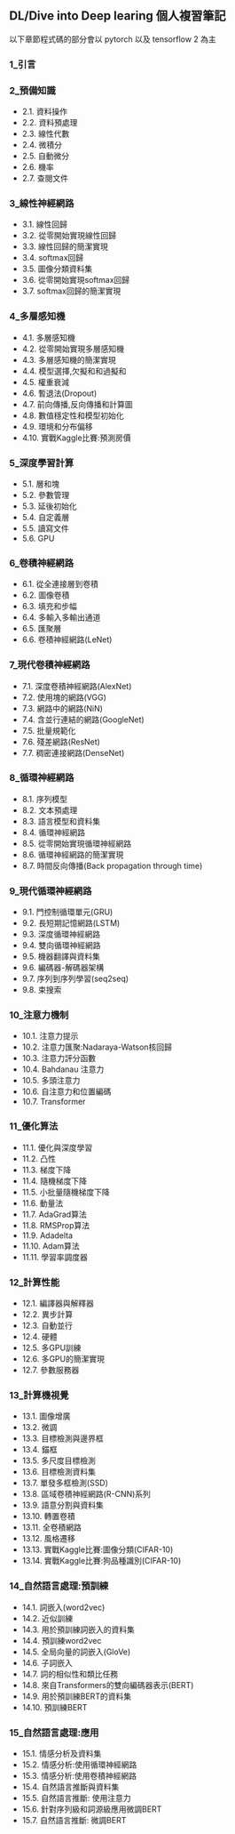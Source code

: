 ## DL/Dive into Deep learing 個人複習筆記

以下章節程式碼的部分會以 pytorch 以及 tensorflow 2 為主

### 1_引言

### 2_預備知識
- 2.1. 資料操作
- 2.2. 資料預處理
- 2.3. 線性代數
- 2.4. 微積分
- 2.5. 自動微分
- 2.6. 機率
- 2.7. 查閱文件

### 3_線性神經網路
- 3.1. 線性回歸
- 3.2. 從零開始實現線性回歸
- 3.3. 線性回歸的簡潔實現
- 3.4. softmax回歸
- 3.5. 圖像分類資料集
- 3.6. 從零開始實現softmax回歸
- 3.7. softmax回歸的簡潔實現


### 4_多層感知機
- 4.1. 多層感知機
- 4.2. 從零開始實現多層感知機
- 4.3. 多層感知機的簡潔實現
- 4.4. 模型選擇,欠擬和和過擬和
- 4.5. 權重衰減
- 4.6. 暫退法(Dropout)
- 4.7. 前向傳播,反向傳播和計算圖
- 4.8. 數值穩定性和模型初始化
- 4.9. 環境和分布偏移
- 4.10. 實戰Kaggle比賽:預測房價

### 5_深度學習計算
- 5.1. 層和塊
- 5.2. 參數管理
- 5.3. 延後初始化
- 5.4. 自定義層
- 5.5. 讀寫文件
- 5.6. GPU

### 6_卷積神經網路
- 6.1. 從全連接層到卷積
- 6.2. 圖像卷積
- 6.3. 填充和步幅
- 6.4. 多輸入多輸出通道
- 6.5. 匯聚層
- 6.6. 卷積神經網路(LeNet)

### 7_現代卷積神經網路
- 7.1. 深度卷積神經網路(AlexNet)
- 7.2. 使用塊的網路(VGG)
- 7.3. 網路中的網路(NiN)
- 7.4. 含並行連結的網路(GoogleNet)
- 7.5. 批量規範化
- 7.6. 殘差網路(ResNet)
- 7.7. 稠密連接網路(DenseNet)

### 8_循環神經網路
- 8.1. 序列模型
- 8.2. 文本預處理
- 8.3. 語言模型和資料集
- 8.4. 循環神經網路
- 8.5. 從零開始實現循環神經網路
- 8.6. 循環神經網路的簡潔實現
- 8.7. 時間反向傳播(Back propagation through time)

### 9_現代循環神經網路
- 9.1. 門控制循環單元(GRU)
- 9.2. 長短期記憶網路(LSTM)
- 9.3. 深度循環神經網路
- 9.4. 雙向循環神經網路
- 9.5. 機器翻譯與資料集
- 9.6. 編碼器-解碼器架構
- 9.7. 序列到序列學習(seq2seq)
- 9.8. 束搜索

### 10_注意力機制
- 10.1. 注意力提示
- 10.2. 注意力匯聚:Nadaraya-Watson核回歸
- 10.3. 注意力評分函數
- 10.4. Bahdanau 注意力
- 10.5. 多頭注意力
- 10.6. 自注意力和位置編碼
- 10.7. Transformer

### 11_優化算法
- 11.1. 優化與深度學習
- 11.2. 凸性
- 11.3. 梯度下降
- 11.4. 隨機梯度下降
- 11.5. 小批量隨機梯度下降
- 11.6. 動量法
- 11.7. AdaGrad算法
- 11.8. RMSProp算法
- 11.9. Adadelta
- 11.10. Adam算法
- 11.11. 學習率調度器

### 12_計算性能
- 12.1. 編譯器與解釋器
- 12.2. 異步計算
- 12.3. 自動並行
- 12.4. 硬體
- 12.5. 多GPU訓練
- 12.6. 多GPU的簡潔實現
- 12.7. 參數服務器

### 13_計算機視覺
- 13.1. 圖像增廣
- 13.2. 微調
- 13.3. 目標檢測與邊界框
- 13.4. 錨框
- 13.5. 多尺度目標檢測
- 13.6. 目標檢測資料集
- 13.7. 單發多框檢測(SSD)
- 13.8. 區域卷積神經網路(R-CNN)系列
- 13.9. 語意分割與資料集
- 13.10. 轉置卷積
- 13.11. 全卷積網路
- 13.12. 風格遷移
- 13.13. 實戰Kaggle比賽:圖像分類(CIFAR-10)
- 13.14. 實戰Kaggle比賽:狗品種識別(CIFAR-10)

### 14_自然語言處理:預訓練
- 14.1. 詞嵌入(word2vec)
- 14.2. 近似訓練
- 14.3. 用於預訓練詞嵌入的資料集
- 14.4. 預訓練word2vec
- 14.5. 全局向量的詞嵌入(GloVe)
- 14.6. 子詞嵌入
- 14.7. 詞的相似性和類比任務
- 14.8. 來自Transformers的雙向編碼器表示(BERT)
- 14.9. 用於預訓練BERT的資料集
- 14.10. 預訓練BERT


### 15_自然語言處理:應用
- 15.1. 情感分析及資料集
- 15.2. 情感分析:使用循環神經網路
- 15.3. 情感分析:使用卷積神經網路
- 15.4. 自然語言推斷與資料集
- 15.5. 自然語言推斷: 使用注意力
- 15.6. 針對序列級和詞源級應用微調BERT
- 15.7. 自然語言推斷: 微調BERT